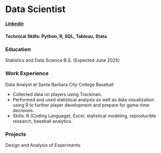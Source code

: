 # Data Scientist

##### [Linkedin](https://www.linkedin.com/in/ryan-costanza-bb91a3239/)

#### Technical Skills: Python, R, SQL, Tableau, Stata

### Education
Statistics and Data Science B.S. (Expected June 2025)

### Work Experience
Data Analyst at Santa Barbara City College Baseball
- Collected data on players using Trackman.
- Performed and used statistical analysis as well as data visualization using R to further player development and prepare for game-time decisions.
- Skills: R (Coding Language), Excel, statistical modeling, reproducible research, baseball analytics.


### Projects
Design and Analysis of Experiments
